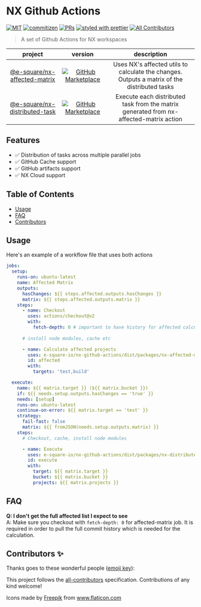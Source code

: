 # NX Github Actions

[![MIT](https://img.shields.io/packagist/l/doctrine/orm.svg?style=flat-square)](LICENSE)
[![commitizen](https://img.shields.io/badge/commitizen-friendly-brightgreen.svg?style=flat-square)](CONTRIBUTING.md#commit-message-format)
[![PRs](https://img.shields.io/badge/PRs-welcome-brightgreen.svg?style=flat-square)](.github/PULL_REQUEST_TEMPLATE.md)
[![styled with prettier](https://img.shields.io/badge/styled_with-prettier-ff69b4.svg?style=flat-square)](https://github.com/prettier/prettier)
[![All Contributors](https://img.shields.io/badge/all_contributors-0-orange.svg?style=flat-square)](#contributors-)


> A set of Github Actions for NX workspaces 

| project | version | description |
|:-------:|:-------:|:-------:|
| [@e-square/nx-affected-matrix] | [![GitHub Marketplace][monorepo-version-badge]][nx-affected-matrix-link] | Uses NX's affected utils to calculate the changes.  Outputs a matrix of the distributed tasks |
| [@e-square/nx-distributed-task] | [![GitHub Marketplace][monorepo-version-badge]][nx-distributed-task-link] | Execute each distributed task from the matrix generated from nx-affected-matrix action |

[monorepo-version-badge]: https://img.shields.io/github/package-json/v/e-square-io/nx-github-actions?color=light-green&label=Marketplace&logo=github&style=flat-square
[@e-square/nx-affected-matrix]: https://github.com/e-square-io/nx-github-actions/tree/main/packages/nx-affected-matrix
[nx-affected-matrix-link]: https://github.com/marketplace/actions/nx-affected-matrix
[@e-square/nx-distributed-task]: https://github.com/e-square-io/nx-github-actions/tree/main/packages/nx-distributed-task
[nx-distributed-task-link]: https://github.com/marketplace/actions/nx-distributed-task

## Features

- ✅ Distribution of tasks across multiple parallel jobs
- ✅ GitHub Cache support 
- ✅ GitHub artifacts support 
- ✅ NX Cloud support

## Table of Contents

- [Usage](#usage)
- [FAQ](#faq)
- [Contributors](#contributors-)

## Usage
Here's an example of a workflow file that uses both actions
```yaml
jobs:
  setup:
    runs-on: ubuntu-latest
    name: Affected Matrix
    outputs:
      hasChanges: ${{ steps.affected.outputs.hasChanges }}
      matrix: ${{ steps.affected.outputs.matrix }}
    steps:
      - name: Checkout
        uses: actions/checkout@v2
        with:
          fetch-depth: 0 # important to have history for affected calculation
          
      # install node modules, cache etc

      - name: Calculate affected projects
        uses: e-square-io/nx-github-actions/dist/packages/nx-affected-matrix@master
        id: affected
        with:
          targets: 'test,build'

  execute:
    name: ${{ matrix.target }} (${{ matrix.bucket }})
    if: ${{ needs.setup.outputs.hasChanges == 'true' }}
    needs: [setup]
    runs-on: ubuntu-latest
    continue-on-error: ${{ matrix.target == 'test' }}
    strategy:
      fail-fast: false
      matrix: ${{ fromJSON(needs.setup.outputs.matrix) }}
    steps:
      # Checkout, cache, install node modules

      - name: Execute
        uses: e-square-io/nx-github-actions/dist/packages/nx-distributed-task@master
        id: execute
        with:
          target: ${{ matrix.target }}
          bucket: ${{ matrix.bucket }}
          projects: ${{ matrix.projects }}
```

## FAQ
**Q: I don't get the full affected list I expect to see**  
A: Make sure you checkout with `fetch-depth: 0` for affected-matrix job. It is required in order to pull the full commit history which is needed for the calculation.

## Contributors ✨

Thanks goes to these wonderful people ([emoji key](https://allcontributors.org/docs/en/emoji-key)):

<!-- ALL-CONTRIBUTORS-LIST:START - Do not remove or modify this section -->
<!-- prettier-ignore-start -->
<!-- markdownlint-disable -->
<!-- markdownlint-enable -->
<!-- prettier-ignore-end -->

<!-- ALL-CONTRIBUTORS-LIST:END -->

This project follows the [all-contributors](https://github.com/all-contributors/all-contributors) specification. Contributions of any kind welcome!

<div>Icons made by <a href="http://www.freepik.com/" title="Freepik">Freepik</a> from <a href="https://www.flaticon.com/" title="Flaticon">www.flaticon.com</a></div>
